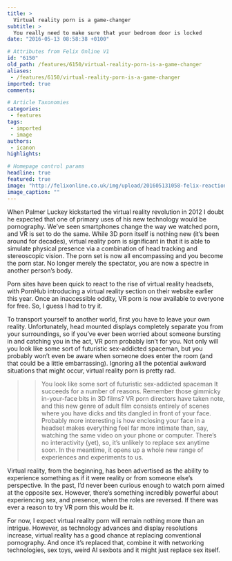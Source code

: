 ```yaml
---
title: >
  Virtual reality porn is a game-changer
subtitle: >
  You really need to make sure that your bedroom door is locked
date: "2016-05-13 08:58:38 +0100"

# Attributes from Felix Online V1
id: "6150"
old_path: /features/6150/virtual-reality-porn-is-a-game-changer
aliases:
 - /features/6150/virtual-reality-porn-is-a-game-changer
imported: true
comments:

# Article Taxonomies
categories:
 - features
tags:
 - imported
 - image
authors:
 - icanon
highlights:

# Homepage control params
headline: true
featured: true
image: "http://felixonline.co.uk/img/upload/201605131058-felix-reactions-to-virtual-reality-porn-on-oculus-rift-1102730-TwoByOne.jpg"
image_caption: ""
---
```


When Palmer Luckey kickstarted the virtual reality revolution in 2012 I doubt he expected that one of primary uses of his new technology would be pornography. We’ve seen smartphones change the way we watched porn, and VR is set to do the same. While 3D porn itself is nothing new (it’s been around for decades), virtual reality porn is significant in that it is able to simulate physical presence via a combination of head tracking and stereoscopic vision. The porn set is now all encompassing and you become the porn star. No longer merely the spectator, you are now a spectre in another person’s body.

Porn sites have been quick to react to the rise of virtual reality headsets, with PornHub introducing a virtual reality section on their website earlier this year. Once an inaccessible oddity, VR porn is now available to everyone for free. So, I guess I had to try it.

To transport yourself to another world, first you have to leave your own reality. Unfortunately, head mounted displays completely separate you from your surroundings, so if you’ve ever been worried about someone bursting in and catching you in the act, VR porn probably isn’t for you. Not only will you look like some sort of futuristic sex-addicted spaceman, but you probably won’t even be aware when someone does enter the room (and that could be a little embarrassing). Ignoring all the potential awkward situations that might occur, virtual reality porn is pretty rad.
> > You look like some sort of futuristic sex-addicted spaceman
It succeeds for a number of reasons. Remember those gimmicky in-your-face bits in 3D films? VR porn directors have taken note, and this new genre of adult film consists entirely of scenes where you have dicks and tits dangled in front of your face. Probably more interesting is how enclosing your face in a headset makes everything feel far more intimate than, say, watching the same video on your phone or computer. There’s no interactivity (yet), so, it’s unlikely to replace sex anytime soon. In the meantime, it opens up a whole new range of experiences and experiments to us.

Virtual reality, from the beginning, has been advertised as the ability to experience something as if it were reality or from someone else’s perspective. In the past, I’d never been curious enough to watch porn aimed at the opposite sex. However, there’s something incredibly powerful about experiencing sex, and presence, when the roles are reversed. If there was ever a reason to try VR porn this would be it.

For now, I expect virtual reality porn will remain nothing more than an intrigue. However, as technology advances and display resolutions increase, virtual reality has a good chance at replacing conventional pornography. And once it’s replaced that, combine it with networking technologies, sex toys, weird AI sexbots and it might just replace sex itself.

